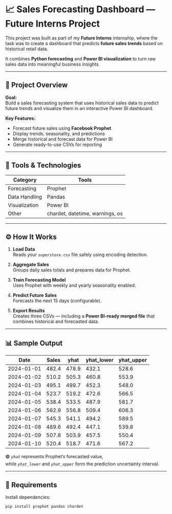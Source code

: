 # 📈 Sales Forecasting Dashboard — Future Interns Project

This project was built as part of my **Future Interns** internship, where the task was to create a dashboard that predicts **future sales trends** based on historical retail data.

It combines **Python forecasting** and **Power BI visualization** to turn raw sales data into meaningful business insights.

---

## 🚀 Project Overview

**Goal:**  
Build a sales forecasting system that uses historical sales data to predict future trends and visualize them in an interactive Power BI dashboard.

**Key Features:**
- Forecast future sales using **Facebook Prophet**
- Display trends, seasonality, and predictions
- Merge historical and forecast data for Power BI
- Generate ready-to-use CSVs for reporting

---

## 🧠 Tools & Technologies

| Category | Tools |
|-----------|--------|
| Forecasting | Prophet |
| Data Handling | Pandas |
| Visualization | Power BI |
| Other | chardet, datetime, warnings, os |

---


## ⚙️ How It Works

1. **Load Data**  
   Reads your `superstore.csv` file safely using encoding detection.  

2. **Aggregate Sales**  
   Groups daily sales totals and prepares data for Prophet.

3. **Train Forecasting Model**  
   Uses Prophet with weekly and yearly seasonality enabled.

4. **Predict Future Sales**  
   Forecasts the next 15 days (configurable).

5. **Export Results**  
   Creates three CSVs — including a **Power BI-ready merged file** that combines historical and forecasted data.


---

## 📊 Sample Output

| Date | Sales | yhat | yhat_lower | yhat_upper |
|------|--------|------|-------------|-------------|
| 2024-01-01 | 482.4 | 478.9 | 432.1 | 528.6 |
| 2024-01-02 | 510.2 | 505.3 | 460.8 | 553.9 |
| 2024-01-03 | 495.1 | 499.7 | 452.3 | 548.0 |
| 2024-01-04 | 523.7 | 519.2 | 472.6 | 566.5 |
| 2024-01-05 | 538.4 | 533.5 | 487.9 | 581.7 |
| 2024-01-06 | 562.9 | 556.8 | 509.4 | 606.3 |
| 2024-01-07 | 545.3 | 541.1 | 494.2 | 589.5 |
| 2024-01-08 | 489.6 | 492.4 | 447.1 | 539.8 |
| 2024-01-09 | 507.8 | 503.9 | 457.5 | 550.4 |
| 2024-01-10 | 520.4 | 518.7 | 471.6 | 567.2 |

🟢 *`yhat`* represents Prophet’s forecasted value,  
while *`yhat_lower`* and *`yhat_upper`* form the prediction uncertainty interval.

---
## 🧾 Requirements

Install dependencies:
```bash
pip install prophet pandas chardet
